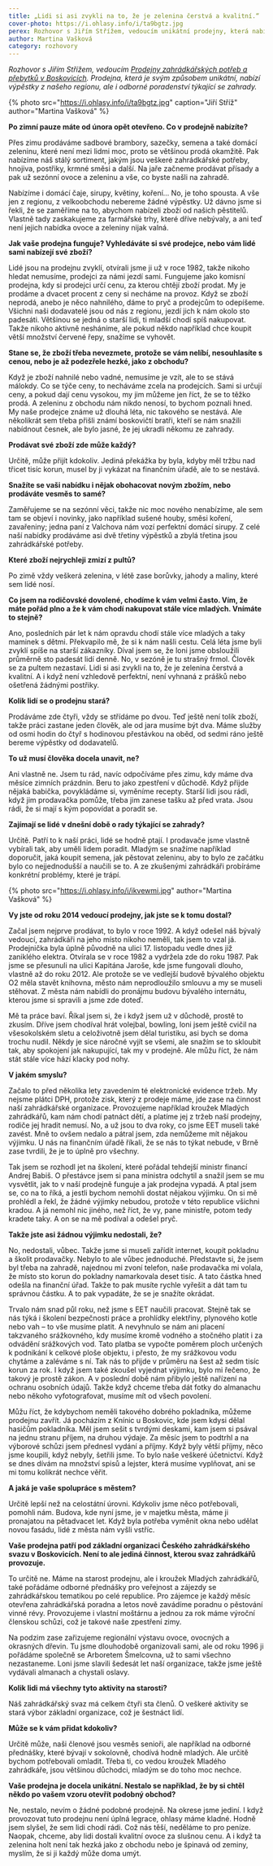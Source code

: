 ```yaml
---
title: „Lidi si asi zvykli na to, že je zelenina čerstvá a kvalitní.“
cover-photo: https://i.ohlasy.info/i/ta9bgtz.jpg
perex: Rozhovor s Jiřím Střížem, vedoucím unikátní prodejny, která nabízí výpěstky z našeho regionu i odborné poradenství týkající se zahrady.
author: Martina Vašková
category: rozhovory
---
```


*Rozhovor s Jiřím Střížem, vedoucím [Prodejny zahrádkářských potřeb a přebytků v Boskovicích](https://mapy.cz/s/3pjgZ). Prodejna, která je svým způsobem unikátní, nabízí výpěstky z našeho regionu, ale i odborné poradenství týkající se zahrady.*

{% photo src="https://i.ohlasy.info/i/ta9bgtz.jpg" caption="Jiří Stříž" author="Martina Vašková" %}

**Po zimní pauze máte od února opět otevřeno. Co v prodejně nabízíte?**

Přes zimu prodáváme sadbové brambory, sazečky, semena a také domácí zeleninu, které není mezi lidmi moc, proto se většinou prodá okamžitě. Pak nabízíme náš stálý sortiment, jakým jsou veškeré zahrádkářské potřeby, hnojiva, postřiky, krmné směsi a další. Na jaře začneme prodávat přísady a pak už sezónní ovoce a zeleninu a vše, co byste našli na zahradě. 

Nabízíme i domácí čaje, sirupy, květiny, koření… No, je toho spousta. A vše jen z regionu, z velkoobchodu nebereme žádné výpěstky. Už dávno jsme si řekli, že se zaměříme na to, abychom nabízeli zboží od našich pěstitelů. Vlastně tady zaskakujeme za farmářské trhy, které dříve nebývaly, a ani teď není jejich nabídka ovoce a zeleniny nijak valná.

**Jak vaše prodejna funguje? Vyhledáváte si své prodejce, nebo vám lidé sami nabízejí své zboží?**

Lidé jsou na prodejnu zvyklí, otvírali jsme ji už v roce 1982, takže nikoho hledat nemusíme, prodejci za námi jezdí sami. Fungujeme jako komisní prodejna, kdy si prodejci určí cenu, za kterou chtějí zboží prodat. My je prodáme a dvacet procent z ceny si necháme na provoz. Když se zboží neprodá, anebo je něco nahnilého, dáme to pryč a prodejcům to odepíšeme. Všichni naši dodavatelé jsou od nás z regionu, jezdí jich k nám okolo sto padesáti. Většinou se jedná o starší lidi, ti mladší chodí spíš nakupovat. Takže nikoho aktivně nesháníme, ale pokud někdo například chce koupit větší množství červené řepy, snažíme se vyhovět.

**Stane se, že zboží třeba nevezmete, protože se vám nelíbí, nesouhlasíte s cenou, nebo je až podezřele hezké, jako z obchodu?**

Když je zboží nahnilé nebo vadné, nemusíme je vzít, ale to se stává málokdy. Co se týče ceny, to necháváme zcela na prodejcích. Sami si určují ceny, a pokud dají cenu vysokou, my jim můžeme jen říct, že se to těžko prodá. A zeleninu z obchodu nám nikdo nenosí, to bychom poznali hned. My naše prodejce známe už dlouhá léta, nic takového se nestává. Ale několikrát sem třeba přišli známí boskovičtí bratři, kteří se nám snažili nabídnout česnek, ale bylo jasné, že jej ukradli někomu ze zahrady.

**Prodávat své zboží zde může každý?**

Určitě, může přijít kdokoliv. Jediná překážka by byla, kdyby měl tržbu nad třicet tisíc korun, musel by ji vykázat na finančním úřadě, ale to se nestává.

**Snažíte se vaši nabídku i nějak obohacovat novým zbožím, nebo prodáváte vesměs to samé?**

Zaměřujeme se na sezónní věci, takže nic moc nového nenabízíme, ale sem tam se objeví i novinky, jako například sušené houby, směsi koření, zavařeniny; jedna paní z Valchova nám vozí perfektní domácí sirupy. Z celé naší nabídky prodáváme asi dvě třetiny výpěstků a zbylá třetina jsou zahrádkářské potřeby.

**Které zboží nejrychleji zmizí z pultů?**

Po zimě vždy veškerá zelenina, v létě zase borůvky, jahody a maliny, které sem lidé nosí.

**Co jsem na rodičovské dovolené, chodíme k vám velmi často. Vím, že máte pořád plno a že k vám chodí nakupovat stále více mladých. Vnímáte to stejně?**

Ano, posledních pár let k nám opravdu chodí stále více mladých a taky maminek s dětmi. Překvapilo mě, že si k nám našli cestu. Celá léta jsme byli zvyklí spíše na starší zákazníky. Díval jsem se, že loni jsme obsloužili průměrně sto padesát lidí denně. No, v sezóně je tu strašný frmol. Člověk se za pultem nezastaví. Lidi si asi zvykli na to, že je zelenina čerstvá a kvalitní. A i když není vzhledově perfektní, není vyhnaná z prášků nebo ošetřená žádnými postřiky.

**Kolik lidí se o prodejnu stará?**

Prodáváme zde čtyři, vždy se střídáme po dvou. Teď ještě není tolik zboží, takže práci zastane jeden člověk, ale od jara musíme být dva. Máme služby od osmi hodin do čtyř s hodinovou přestávkou na oběd, od sedmi ráno ještě bereme výpěstky od dodavatelů.

**To už musí člověka docela unavit, ne?**

Ani vlastně ne. Jsem tu rád, navíc odpočíváme přes zimu, kdy máme dva měsíce zimních prázdnin. Beru to jako zpestření v důchodě. Když přijde nějaká babička, povykládáme si, vyměníme recepty. Starší lidi jsou rádi, když jim prodavačka pomůže, třeba jim zanese tašku až před vrata. Jsou rádi, že si mají s kým popovídat a poradit se.  

**Zajímají se lidé v dnešní době o rady týkající se zahrady?**

Určitě. Patří to k naší práci, lidé se hodně ptají. I prodavače jsme vlastně vybírali tak, aby uměli lidem poradit. Mladým se snažíme například doporučit, jaká koupit semena, jak pěstovat zeleninu, aby to bylo ze začátku bylo co nejjednodušší a naučili se to. A ze zkušenými zahrádkáři probíráme konkrétní problémy, které je trápí.

{% photo src="https://i.ohlasy.info/i/ikvewmi.jpg" author="Martina Vašková" %}

**Vy jste od roku 2014 vedoucí prodejny, jak jste se k tomu dostal?**

Začal jsem nejprve prodávat, to bylo v roce 1992. A když odešel náš bývalý vedoucí, zahrádkáři na jeho místo nikoho neměli, tak jsem to vzal já. Prodejnička byla úplně původně na ulici 17. listopadu vedle dnes již zaniklého elektra. Otvírala se v roce 1982 a vydržela zde do roku 1987. Pak jsme se přesunuli na ulici Kapitána Jaroše, kde jsme fungovali dlouho, vlastně až do roku 2012. Ale protože se ve vedlejší budově bývalého objektu O2 měla stavět knihovna, město nám neprodloužilo smlouvu a my se museli stěhovat. Z města nám nabídli do pronájmu budovu bývalého internátu, kterou jsme si spravili a jsme zde doteď. 

Mě ta práce baví. Říkal jsem si, že i když jsem už v důchodě, prostě to zkusím. Dříve jsem chodíval hrát volejbal, bowling, loni jsem ještě cvičil na všesokolském sletu a celoživotně jsem dělal turistiku, asi bych se doma trochu nudil. Někdy je sice náročné vyjít se všemi, ale snažím se to skloubit tak, aby spokojení jak nakupující, tak my v prodejně. Ale můžu říct, že nám stát stále více hází klacky pod nohy.

**V jakém smyslu?**

Začalo to před několika lety zavedením té elektronické evidence tržeb. My nejsme plátci DPH, protože zisk, který z prodeje máme, jde zase na činnost naší zahrádkářské organizace. Provozujeme například kroužek Mladých zahrádkářů, kam nám chodí patnáct dětí, a platíme jej z tržeb naší prodejny, rodiče jej hradit nemusí. No, a už jsou to dva roky, co jsme EET museli také zavést. Mně to ovšem nedalo a pátral jsem, zda nemůžeme mít nějakou výjimku. U nás na finančním úřadě říkali, že se nás to týkat nebude, v Brně zase tvrdili, že je to úplně pro všechny. 

Tak jsem se rozhodl jet na školení, které pořádal tehdejší ministr financí Andrej Babiš. O přestávce jsem si pana ministra odchytil a snažil jsem se mu vysvětlit, jak to v naší prodejně funguje a jak prodejna vypadá. A ptal jsem se, co na to říká, a jestli bychom nemohli dostat nějakou výjimku. On si mě prohlédl a řekl, že žádné výjimky nebudou, protože v této republice všichni kradou. A já nemohl nic jiného, než říct, že vy, pane ministře, potom tedy kradete taky. A on se na mě podíval a odešel pryč.

**Takže jste asi žádnou výjimku nedostali, že?**

No, nedostali, vůbec. Takže jsme si museli zařídit internet, koupit pokladnu a školit prodavačky. Nebylo to ale vůbec jednoduché. Představte si, že jsem byl třeba na zahradě, najednou mi zvoní telefon, naše prodavačka mi volala, že místo sto korun do pokladny namarkovala deset tisíc. A tato částka hned odešla na finanční úřad. Takže to pak musíte rychle vyřešit a dát tam tu správnou částku. A to pak vypadáte, že se je snažíte okrádat. 

Trvalo nám snad půl roku, než jsme s EET naučili pracovat. Stejně tak se nás týká i školení bezpečnosti práce a prohlídky elektřiny, plynového kotle nebo vah – to vše musíme platit. A nevyhnulo se nám ani placení takzvaného srážkovného, kdy musíme kromě vodného a stočného platit i za odvádění srážkových vod. Tato platba se vypočte poměrem ploch určených k podnikání k celkové ploše objektu, i přesto, že my srážkovou vodu chytáme a zaléváme s ní. Tak nás to přijde v průměru na šest až sedm tisíc korun za rok. I když jsem  také zkoušel vyjednat výjimku, bylo mi řečeno, že takový je prostě zákon. A v poslední době nám přibylo ještě nařízení na ochranu osobních údajů. Takže když chceme třeba dát fotky do almanachu nebo někoho vyfotografovat, musíme mít od všech povolení. 

Můžu říct, že kdybychom neměli takového dobrého pokladníka, můžeme prodejnu zavřít. Já pocházím z Knínic u Boskovic, kde jsem kdysi dělal hasičům pokladníka. Měl jsem sešit s tvrdými deskami, kam jsem si psával na jednu stranu příjem, na druhou výdaje. Za měsíc jsem to podtrhl a na výborové schůzi jsem přednesl vydání a příjmy. Když byly větší příjmy, něco jsme koupili, když nebyly, šetřili jsme. To bylo naše veškeré účetnictví. Když se dnes dívám na množství spisů a lejster, která musíme vyplňovat, ani se mi tomu kolikrát nechce věřit.

**A jaká je vaše spolupráce s městem?**

Určitě lepší než na celostátní úrovni. Kdykoliv jsme něco potřebovali, pomohli nám. Budova, kde nyní jsme, je v majetku města, máme ji pronajatou na pětadvacet let.  Když byla potřeba vyměnit okna nebo udělat novou fasádu, lidé z města nám vyšli vstříc.

**Vaše prodejna patří pod základní organizaci Českého zahrádkářského svazu v Boskovicích. Není to ale jediná činnost, kterou svaz zahrádkářů provozuje.**

To určitě ne. Máme na starost prodejnu, ale i kroužek Mladých zahrádkářů, také pořádáme odborné přednášky pro veřejnost a zájezdy se zahrádkářskou tematikou po celé republice. Pro zájemce je každý měsíc otevřena zahrádkářská poradna a letos nově zavádíme poradnu o pěstování vinné révy. Provozujeme i vlastní moštárnu a jednou za rok máme výroční členskou schůzi, což je takové naše zpestření zimy. 

Na podzim zase zařizujeme regionální výstavu ovoce, ovocných a okrasných dřevin. Tu jsme dlouhodobě organizovali sami, ale od roku 1996 ji pořádáme společně se Arboretem Šmelcovna, už to sami všechno nezastaneme. Loni jsme slavili šedesát let naší organizace, takže jsme ještě vydávali almanach a chystali oslavy.

**Kolik lidi má všechny tyto aktivity na starosti?**

Náš zahrádkářský svaz má celkem čtyři sta členů. O veškeré aktivity se stará výbor základní organizace, což je šestnáct lidí.

**Může se k vám přidat kdokoliv?**

Určitě může, naši členové jsou vesměs senioři, ale například na odborné přednášky, které bývají v sokolovně, chodívá hodně mladých. Ale určitě bychom potřebovali omladit. Třeba ti, co vedou kroužek Mladého zahrádkáře, jsou většinou důchodci, mladým se do toho moc nechce.

**Vaše prodejna je docela unikátní. Nestalo se například, že by si chtěl někdo po vašem vzoru otevřít podobný obchod?**

Ne, nestalo, nevím o žádné podobné prodejně. Na okrese jsme jediní. I když provozovat tuto prodejnu není úplná legrace, ohlasy máme kladné. Hodně jsem slyšel, že sem lidi chodí rádi. Což nás těší, neděláme to pro peníze. Naopak, chceme, aby lidi dostali kvalitní ovoce za slušnou cenu. A i když ta zelenina holt není tak hezká jako z obchodu nebo je špinavá od zeminy, myslím, že si ji každý může doma umýt.
